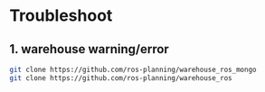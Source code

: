 # Troubleshoot
## 1. warehouse warning/error
```bash
git clone https://github.com/ros-planning/warehouse_ros_mongo
git clone https://github.com/ros-planning/warehouse_ros
```
